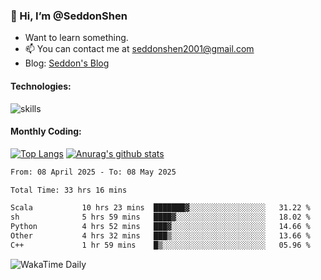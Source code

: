 ### 👋 Hi, I’m @SeddonShen
- Want to learn something.
- 📫 You can contact me at seddonshen2001@gmail.com
- Blog: [Seddon's Blog](https://seddonshen.github.io/)
#### Technologies:

![skills](https://skillicons.dev/icons?i=scala,js,html,css,bootstrap,jquery,c,cpp,cloudflare,django,docker,flask,git,github,githubactions,linux,latex,mysql,nodejs,ps,php,pr,py,raspberrypi,redis,unreal,v,vscode,vue,bash)

#### Monthly Coding:
[![Top Langs](https://github-readme-stats.vercel.app/api/top-langs?username=seddonshen&show_icons=true&locale=en&layout=compact&hide=html&langs_count=8)](https://github.com/SeddonShen/)
[![Anurag's github stats](https://github-readme-stats.vercel.app/api?username=SeddonShen&count_private=true&show_icons=true)](https://github.com/anuraghazra/github-readme-stats)
<!--START_SECTION:waka-->

```txt
From: 08 April 2025 - To: 08 May 2025

Total Time: 33 hrs 16 mins

Scala           10 hrs 23 mins  ███████▓░░░░░░░░░░░░░░░░░   31.22 %
sh              5 hrs 59 mins   ████▓░░░░░░░░░░░░░░░░░░░░   18.02 %
Python          4 hrs 52 mins   ███▓░░░░░░░░░░░░░░░░░░░░░   14.66 %
Other           4 hrs 32 mins   ███▒░░░░░░░░░░░░░░░░░░░░░   13.66 %
C++             1 hr 59 mins    █▒░░░░░░░░░░░░░░░░░░░░░░░   05.96 %
```

<!--END_SECTION:waka-->

![WakaTime Daily](https://wakatime.com/share/@seddon2001/61a7e342-5f12-4fea-bf92-1fac161e97d6.svg)
<!---
SeddonShen/SeddonShen is a ✨ special ✨ repository because its `README.md` (this file) appears on your GitHub profile.
You can click the Preview link to take a look at your changes.
--->
